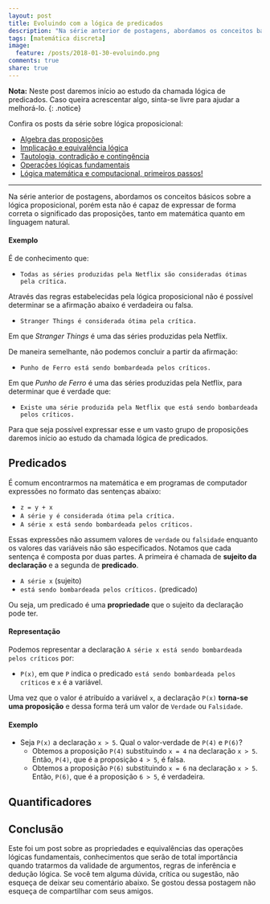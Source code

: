 ```yaml
---
layout: post
title: Evoluindo com a lógica de predicados
description: "Na série anterior de postagens, abordamos os conceitos básicos sobre a lógica proposicional, porém esta não é capaz de expressar de forma correta o significado das proposições, tanto em matemática quanto em linguagem natural. Para que seja possível expressar um vasto grupo de proposições daremos início ao estudo da chamada lógica de predicados."
tags: [matemática discreta]
image:
  feature: /posts/2018-01-30-evoluindo.png
comments: true
share: true
---
```


**Nota:** Neste post daremos início ao estudo da chamada lógica de predicados. Caso queira acrescentar algo, sinta-se livre para ajudar a melhorá-lo.
{: .notice}

Confira os posts da série sobre lógica proposicional:

* <a href="/algebra-das-proposicoes">Algebra das proposições</a>
* <a href="/implicacao-e-equivalencia">Implicação e equivalência lógica</a>
* <a href="/tautologia-contraticao-e-contingencia">Tautologia, contradição e contingência</a>
* <a href="/operacoes-logicas-fundamentais">Operações lógicas fundamentais</a>
* <a href="/logica-matematica-e-computacional-primeiros-passos">Lógica matemática e computacional, primeiros passos!</a>

---

Na série anterior de postagens, abordamos os conceitos básicos sobre a lógica proposicional, porém esta não é capaz de expressar de forma correta o significado das proposições, tanto em matemática quanto em linguagem natural.

#### Exemplo

É de conhecimento que:

* `Todas as séries produzidas pela Netflix são consideradas ótimas pela crítica.`

Através das regras estabelecidas pela lógica proposicional não é possível determinar se a afirmação abaixo é verdadeira ou falsa.

* `Stranger Things é considerada ótima pela crítica.`

Em que *Stranger Things* é uma das séries produzidas pela Netflix.

De maneira semelhante, não podemos concluir a partir da afirmação:

* `Punho de Ferro está sendo bombardeada pelos críticos.`

Em que *Punho de Ferro* é uma das séries produzidas pela Netflix, para determinar que é verdade que:

* `Existe uma série produzida pela Netflix que está sendo bombardeada pelos críticos.`

Para que seja possível expressar esse e um vasto grupo de proposições daremos início ao estudo da chamada lógica de predicados.

## Predicados

É comum encontrarmos na matemática e em programas de computador expressões no formato das sentenças abaixo:

* `z = y + x`
* `A série y é considerada ótima pela crítica.`
* `A série x está sendo bombardeada pelos críticos.`

Essas expressões não assumem valores de `verdade` ou `falsidade` enquanto os valores das variáveis não são especificados. Notamos que cada sentença é composta por duas partes. A primeira é chamada de __sujeito da declaração__ e a segunda de __predicado__.

* `A série x` (sujeito)
* `está sendo bombardeada pelos críticos.` (predicado)

Ou seja, um predicado é uma __propriedade__ que o sujeito da declaração pode ter.

#### Representação

Podemos representar a declaração `A série x está sendo bombardeada pelos críticos` por:

* `P(x)`, em que `P` indica o predicado `está sendo bombardeada pelos críticos` e `x` é a variável.

Uma vez que o valor é atribuído a variável `x`, a declaração `P(x)` __torna-se uma proposição__ e dessa forma terá um valor de `Verdade` ou `Falsidade`.

#### Exemplo

* Seja `P(x)` a declaração `x > 5`. Qual o valor-verdade de `P(4)` e `P(6)`?
  * Obtemos a proposição `P(4)` substituindo `x = 4` na declaração `x > 5`. Então, `P(4)`, que é a proposição `4 > 5`, é falsa.
  * Obtemos a proposição `P(6)` substituindo `x = 6` na declaração `x > 5`. Então, `P(6)`, que é a proposição `6 > 5`, é verdadeira.

## Quantificadores

## Conclusão

Este foi um post sobre as propriedades e equivalências das operações lógicas fundamentais, conhecimentos que serão de total importância quando tratarmos da validade de argumentos, regras de inferência e dedução lógica. Se você tem alguma dúvida, crítica ou sugestão, não esqueça de deixar seu comentário abaixo. Se gostou dessa postagem não esqueça de compartilhar com seus amigos.
